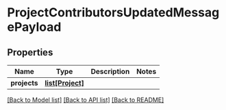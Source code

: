 # ProjectContributorsUpdatedMessagePayload

## Properties
Name | Type | Description | Notes
------------ | ------------- | ------------- | -------------
**projects** | [**list[Project]**](Project.md) |  | 

[[Back to Model list]](../README.md#documentation-for-models) [[Back to API list]](../README.md#documentation-for-api-endpoints) [[Back to README]](../README.md)


